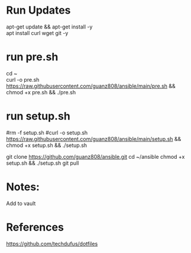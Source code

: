 # Run Updates
apt-get update && apt-get install -y  
apt install curl wget git -y  

# run pre.sh
cd ~  
curl -o pre.sh https://raw.githubusercontent.com/guanz808/ansible/main/pre.sh && chmod +x pre.sh && ./pre.sh

# run setup.sh
#rm -f setup.sh
#curl -o setup.sh https://raw.githubusercontent.com/guanz808/ansible/main/setup.sh && chmod +x setup.sh && ./setup.sh

git clone https://github.com/guanz808/ansible.git
cd ~/ansible
chmod +x setup.sh && ./setup.sh
git pull

# Notes:
Add <userName> to vault

# References
https://github.com/techdufus/dotfiles